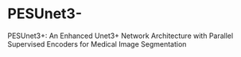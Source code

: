 # PESUnet3-
PESUnet3+: An Enhanced Unet3+ Network Architecture with Parallel Supervised Encoders for Medical Image Segmentation
